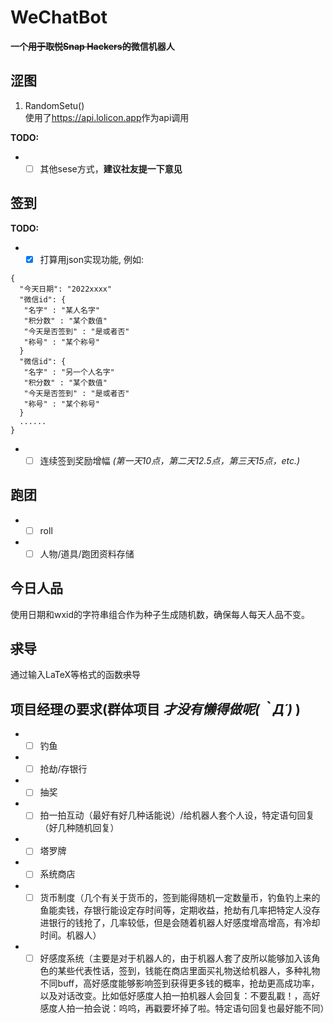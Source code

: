 # WeChatBot
__一个~~用于取悦Snap Hackers的~~微信机器人__

## 涩图
1. RandomSetu() <br>
使用了<https://api.lolicon.app>作为api调用

__TODO:__
- -[ ] 其他sese方式，__建议社友提一下意见__
 
## 签到
__TODO:__
- -[x] 打算用json实现功能, 例如: 
```
{
  "今天日期": "2022xxxx"
  "微信id": {
   "名字" : "某人名字"
   "积分数" : "某个数值"
   "今天是否签到" : "是或者否"
   "称号" : "某个称号"
  }
  "微信id": {
   "名字" : "另一个人名字"
   "积分数" : "某个数值"
   "今天是否签到" : "是或者否"
   "称号" : "某个称号"
  }
  ......
}
```
- -[ ] 连续签到奖励增幅 *(第一天10点，第二天12.5点，第三天15点，etc.)*

## 跑团
 - -[ ] roll
 - -[ ] 人物/道具/跑团资料存储
 
## 今日人品

使用日期和wxid的字符串组合作为种子生成随机数，确保每人每天人品不变。

## ~~求~~导

通过输入LaTeX等格式的函数~~求~~导


## __项目经理の要求(群体项目 _才没有懒得做呢(｀Д´)_ )__
 - -[ ] 钓鱼
 - -[ ] 抢劫/存银行
 - -[ ] 抽奖
 - -[ ] 拍一拍互动（最好有好几种话能说）/给机器人套个人设，特定语句回复（好几种随机回复）
 - -[ ] 塔罗牌
 - -[ ] 系统商店
 - -[ ] 货币制度（几个有关于货币的，签到能得随机一定数量币，钓鱼钓上来的鱼能卖钱，存银行能设定存时间等，定期收益，抢劫有几率把特定人没存进银行的钱抢了，几率较低，但是会随着机器人好感度增高增高，有冷却时间。机器人）
 - -[ ] 好感度系统（主要是对于机器人的，由于机器人套了皮所以能够加入该角色的某些代表性话，签到，钱能在商店里面买礼物送给机器人，多种礼物不同buff，高好感度能够影响签到获得更多钱的概率，抢劫更高成功率，以及对话改变。比如低好感度人拍一拍机器人会回复：不要乱戳！，高好感度人拍一拍会说：呜呜，再戳要坏掉了啦。特定语句回复也最好能不同）
